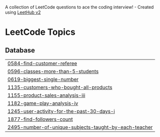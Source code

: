 A collection of LeetCode questions to ace the coding interview! - Created using [LeetHub v2](https://github.com/arunbhardwaj/LeetHub-2.0)
<!---LeetCode Topics Start-->
# LeetCode Topics
## Database
|  |
| ------- |
| [0584-find-customer-referee](https://github.com/fkappus/Leetcode-Top-50-SQL/tree/master/0584-find-customer-referee) |
| [0596-classes-more-than-5-students](https://github.com/fkappus/Leetcode-Top-50-SQL/tree/master/0596-classes-more-than-5-students) |
| [0619-biggest-single-number](https://github.com/fkappus/Leetcode-Top-50-SQL/tree/master/0619-biggest-single-number) |
| [1135-customers-who-bought-all-products](https://github.com/fkappus/Leetcode-Top-50-SQL/tree/master/1135-customers-who-bought-all-products) |
| [1155-product-sales-analysis-iii](https://github.com/fkappus/Leetcode-Top-50-SQL/tree/master/1155-product-sales-analysis-iii) |
| [1182-game-play-analysis-iv](https://github.com/fkappus/Leetcode-Top-50-SQL/tree/master/1182-game-play-analysis-iv) |
| [1245-user-activity-for-the-past-30-days-i](https://github.com/fkappus/Leetcode-Top-50-SQL/tree/master/1245-user-activity-for-the-past-30-days-i) |
| [1877-find-followers-count](https://github.com/fkappus/Leetcode-Top-50-SQL/tree/master/1877-find-followers-count) |
| [2495-number-of-unique-subjects-taught-by-each-teacher](https://github.com/fkappus/Leetcode-Top-50-SQL/tree/master/2495-number-of-unique-subjects-taught-by-each-teacher) |
<!---LeetCode Topics End-->